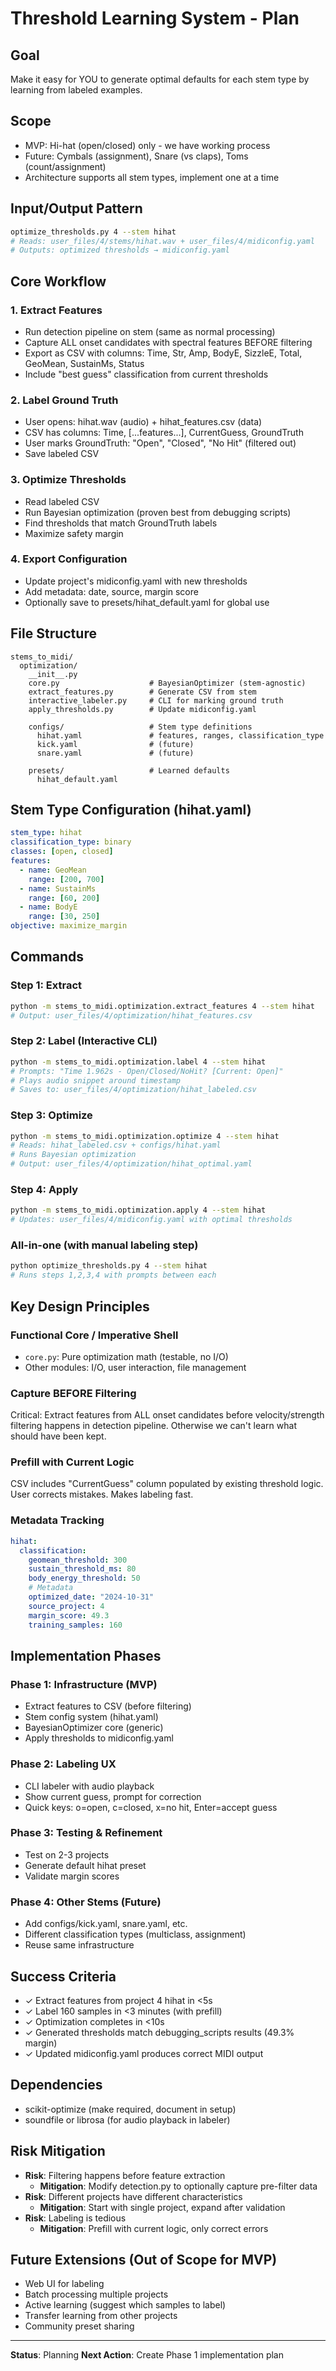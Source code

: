 # Threshold Learning System - Plan

## Goal
Make it easy for YOU to generate optimal defaults for each stem type by learning from labeled examples.

## Scope
- MVP: Hi-hat (open/closed) only - we have working process
- Future: Cymbals (assignment), Snare (vs claps), Toms (count/assignment)
- Architecture supports all stem types, implement one at a time

## Input/Output Pattern
```bash
optimize_thresholds.py 4 --stem hihat
# Reads: user_files/4/stems/hihat.wav + user_files/4/midiconfig.yaml
# Outputs: optimized thresholds → midiconfig.yaml
```

## Core Workflow

### 1. Extract Features
- Run detection pipeline on stem (same as normal processing)
- Capture ALL onset candidates with spectral features BEFORE filtering
- Export as CSV with columns: Time, Str, Amp, BodyE, SizzleE, Total, GeoMean, SustainMs, Status
- Include "best guess" classification from current thresholds

### 2. Label Ground Truth
- User opens: hihat.wav (audio) + hihat_features.csv (data)
- CSV has columns: Time, [...features...], CurrentGuess, GroundTruth
- User marks GroundTruth: "Open", "Closed", "No Hit" (filtered out)
- Save labeled CSV

### 3. Optimize Thresholds
- Read labeled CSV
- Run Bayesian optimization (proven best from debugging scripts)
- Find thresholds that match GroundTruth labels
- Maximize safety margin

### 4. Export Configuration
- Update project's midiconfig.yaml with new thresholds
- Add metadata: date, source, margin score
- Optionally save to presets/hihat_default.yaml for global use

## File Structure
```
stems_to_midi/
  optimization/
    __init__.py
    core.py                    # BayesianOptimizer (stem-agnostic)
    extract_features.py        # Generate CSV from stem
    interactive_labeler.py     # CLI for marking ground truth
    apply_thresholds.py        # Update midiconfig.yaml
    
    configs/                   # Stem type definitions
      hihat.yaml               # features, ranges, classification_type
      kick.yaml                # (future)
      snare.yaml               # (future)
    
    presets/                   # Learned defaults
      hihat_default.yaml
```

## Stem Type Configuration (hihat.yaml)
```yaml
stem_type: hihat
classification_type: binary
classes: [open, closed]
features:
  - name: GeoMean
    range: [200, 700]
  - name: SustainMs
    range: [60, 200]
  - name: BodyE
    range: [30, 250]
objective: maximize_margin
```

## Commands

### Step 1: Extract
```bash
python -m stems_to_midi.optimization.extract_features 4 --stem hihat
# Output: user_files/4/optimization/hihat_features.csv
```

### Step 2: Label (Interactive CLI)
```bash
python -m stems_to_midi.optimization.label 4 --stem hihat
# Prompts: "Time 1.962s - Open/Closed/NoHit? [Current: Open]"
# Plays audio snippet around timestamp
# Saves to: user_files/4/optimization/hihat_labeled.csv
```

### Step 3: Optimize
```bash
python -m stems_to_midi.optimization.optimize 4 --stem hihat
# Reads: hihat_labeled.csv + configs/hihat.yaml
# Runs Bayesian optimization
# Output: user_files/4/optimization/hihat_optimal.yaml
```

### Step 4: Apply
```bash
python -m stems_to_midi.optimization.apply 4 --stem hihat
# Updates: user_files/4/midiconfig.yaml with optimal thresholds
```

### All-in-one (with manual labeling step)
```bash
python optimize_thresholds.py 4 --stem hihat
# Runs steps 1,2,3,4 with prompts between each
```

## Key Design Principles

### Functional Core / Imperative Shell
- `core.py`: Pure optimization math (testable, no I/O)
- Other modules: I/O, user interaction, file management

### Capture BEFORE Filtering
Critical: Extract features from ALL onset candidates before velocity/strength filtering happens in detection pipeline. Otherwise we can't learn what should have been kept.

### Prefill with Current Logic
CSV includes "CurrentGuess" column populated by existing threshold logic. User corrects mistakes. Makes labeling fast.

### Metadata Tracking
```yaml
hihat:
  classification:
    geomean_threshold: 300
    sustain_threshold_ms: 80
    body_energy_threshold: 50
    # Metadata
    optimized_date: "2024-10-31"
    source_project: 4
    margin_score: 49.3
    training_samples: 160
```

## Implementation Phases

### Phase 1: Infrastructure (MVP)
- Extract features to CSV (before filtering)
- Stem config system (hihat.yaml)
- BayesianOptimizer core (generic)
- Apply thresholds to midiconfig.yaml

### Phase 2: Labeling UX
- CLI labeler with audio playback
- Show current guess, prompt for correction
- Quick keys: o=open, c=closed, x=no hit, Enter=accept guess

### Phase 3: Testing & Refinement
- Test on 2-3 projects
- Generate default hihat preset
- Validate margin scores

### Phase 4: Other Stems (Future)
- Add configs/kick.yaml, snare.yaml, etc.
- Different classification types (multiclass, assignment)
- Reuse same infrastructure

## Success Criteria
- ✓ Extract features from project 4 hihat in <5s
- ✓ Label 160 samples in <3 minutes (with prefill)
- ✓ Optimization completes in <10s
- ✓ Generated thresholds match debugging_scripts results (49.3% margin)
- ✓ Updated midiconfig.yaml produces correct MIDI output

## Dependencies
- scikit-optimize (make required, document in setup)
- soundfile or librosa (for audio playback in labeler)

## Risk Mitigation
- **Risk**: Filtering happens before feature extraction
  - **Mitigation**: Modify detection.py to optionally capture pre-filter data
- **Risk**: Different projects have different characteristics
  - **Mitigation**: Start with single project, expand after validation
- **Risk**: Labeling is tedious
  - **Mitigation**: Prefill with current logic, only correct errors

## Future Extensions (Out of Scope for MVP)
- Web UI for labeling
- Batch processing multiple projects
- Active learning (suggest which samples to label)
- Transfer learning from other projects
- Community preset sharing

---
**Status**: Planning
**Next Action**: Create Phase 1 implementation plan
